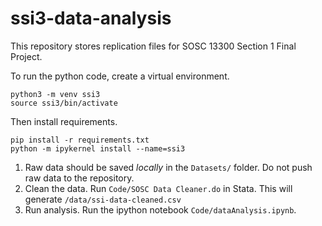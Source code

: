 # ssi3-data-analysis
This repository stores replication files for SOSC 13300 Section 1 Final Project. 

To run the python code, create a virtual environment. 

```
python3 -m venv ssi3
source ssi3/bin/activate
```

Then install requirements. 
```
pip install -r requirements.txt
python -m ipykernel install --name=ssi3
```

1. Raw data should be saved *locally* in the `Datasets/` folder. Do not push raw data to the repository. 
2. Clean the data. Run `Code/SOSC Data Cleaner.do` in Stata. This will generate `/data/ssi-data-cleaned.csv`
3. Run analysis. Run the ipython notebook `Code/dataAnalysis.ipynb`.
